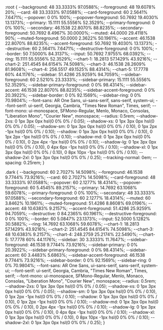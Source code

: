 :root {
  --background: 48 33.3333% 97.0588%;
  --foreground: 48 19.6078% 20%;
  --card: 48 33.3333% 97.0588%;
  --card-foreground: 60 2.5641% 7.6471%;
  --popover: 0 0% 100%;
  --popover-foreground: 50.7692 19.4030% 13.1373%;
  --primary: 15.1111 55.5556% 52.3529%;
  --primary-foreground: 0 0% 100%;
  --secondary: 46.1538 22.8070% 88.8235%;
  --secondary-foreground: 50.7692 8.4967% 30.0000%;
  --muted: 44.0000 29.4118% 90%;
  --muted-foreground: 50.0000 2.3622% 50.1961%;
  --accent: 46.1538 22.8070% 88.8235%;
  --accent-foreground: 50.7692 19.4030% 13.1373%;
  --destructive: 60 2.5641% 7.6471%;
  --destructive-foreground: 0 0% 100%;
  --border: 50 7.5000% 84.3137%;
  --input: 50.7692 7.9755% 68.0392%;
  --ring: 15.1111 55.5556% 52.3529%;
  --chart-1: 18.2813 57.1429% 43.9216%;
  --chart-2: 251.4545 84.6154% 74.5098%;
  --chart-3: 46.1538 28.2609% 81.9608%;
  --chart-4: 256.5517 49.1525% 88.4314%;
  --chart-5: 17.7778 60% 44.1176%;
  --sidebar: 51.4286 25.9259% 94.7059%;
  --sidebar-foreground: 60 2.5210% 23.3333%;
  --sidebar-primary: 15.1111 55.5556% 52.3529%;
  --sidebar-primary-foreground: 0 0% 98.4314%;
  --sidebar-accent: 46.1538 22.8070% 88.8235%;
  --sidebar-accent-foreground: 0 0% 20.3922%;
  --sidebar-border: 0 0% 92.1569%;
  --sidebar-ring: 0 0% 70.9804%;
  --font-sans: AR One Sans, ui-sans-serif, sans-serif, system-ui;
  --font-serif: ui-serif, Georgia, Cambria, "Times New Roman", Times, serif;
  --font-mono: ui-monospace, SFMono-Regular, Menlo, Monaco, Consolas, "Liberation Mono", "Courier New", monospace;
  --radius: 0.5rem;
  --shadow-2xs: 0 1px 3px 0px hsl(0 0% 0% / 0.05);
  --shadow-xs: 0 1px 3px 0px hsl(0 0% 0% / 0.05);
  --shadow-sm: 0 1px 3px 0px hsl(0 0% 0% / 0.10), 0 1px 2px -1px hsl(0 0% 0% / 0.10);
  --shadow: 0 1px 3px 0px hsl(0 0% 0% / 0.10), 0 1px 2px -1px hsl(0 0% 0% / 0.10);
  --shadow-md: 0 1px 3px 0px hsl(0 0% 0% / 0.10), 0 2px 4px -1px hsl(0 0% 0% / 0.10);
  --shadow-lg: 0 1px 3px 0px hsl(0 0% 0% / 0.10), 0 4px 6px -1px hsl(0 0% 0% / 0.10);
  --shadow-xl: 0 1px 3px 0px hsl(0 0% 0% / 0.10), 0 8px 10px -1px hsl(0 0% 0% / 0.10);
  --shadow-2xl: 0 1px 3px 0px hsl(0 0% 0% / 0.25);
  --tracking-normal: 0em;
  --spacing: 0.25rem;
}

.dark {
  --background: 60 2.7027% 14.5098%;
  --foreground: 46.1538 9.7744% 73.9216%;
  --card: 60 2.7027% 14.5098%;
  --card-foreground: 48 33.3333% 97.0588%;
  --popover: 60 2.1277% 18.4314%;
  --popover-foreground: 60 5.4545% 89.2157%;
  --primary: 14.7692 63.1068% 59.6078%;
  --primary-foreground: 0 0% 100%;
  --secondary: 48 33.3333% 97.0588%;
  --secondary-foreground: 60 2.1277% 18.4314%;
  --muted: 60 3.8462% 10.1961%;
  --muted-foreground: 51.4286 8.8608% 69.0196%;
  --accent: 48 10.6383% 9.2157%;
  --accent-foreground: 51.4286 25.9259% 94.7059%;
  --destructive: 0 84.2365% 60.1961%;
  --destructive-foreground: 0 0% 100%;
  --border: 60 5.0847% 23.1373%;
  --input: 52.5000 5.1282% 30.5882%;
  --ring: 14.7692 63.1068% 59.6078%;
  --chart-1: 18.2813 57.1429% 43.9216%;
  --chart-2: 251.4545 84.6154% 74.5098%;
  --chart-3: 48 10.6383% 9.2157%;
  --chart-4: 248.2759 25.2174% 22.5490%;
  --chart-5: 17.7778 60% 44.1176%;
  --sidebar: 30 3.3333% 11.7647%;
  --sidebar-foreground: 46.1538 9.7744% 73.9216%;
  --sidebar-primary: 0 0% 20.3922%;
  --sidebar-primary-foreground: 0 0% 98.4314%;
  --sidebar-accent: 60 3.4483% 5.6863%;
  --sidebar-accent-foreground: 46.1538 9.7744% 73.9216%;
  --sidebar-border: 0 0% 92.1569%;
  --sidebar-ring: 0 0% 70.9804%;
  --font-sans: AR One Sans, ui-sans-serif, sans-serif, system-ui;
  --font-serif: ui-serif, Georgia, Cambria, "Times New Roman", Times, serif;
  --font-mono: ui-monospace, SFMono-Regular, Menlo, Monaco, Consolas, "Liberation Mono", "Courier New", monospace;
  --radius: 0.5rem;
  --shadow-2xs: 0 1px 3px 0px hsl(0 0% 0% / 0.05);
  --shadow-xs: 0 1px 3px 0px hsl(0 0% 0% / 0.05);
  --shadow-sm: 0 1px 3px 0px hsl(0 0% 0% / 0.10), 0 1px 2px -1px hsl(0 0% 0% / 0.10);
  --shadow: 0 1px 3px 0px hsl(0 0% 0% / 0.10), 0 1px 2px -1px hsl(0 0% 0% / 0.10);
  --shadow-md: 0 1px 3px 0px hsl(0 0% 0% / 0.10), 0 2px 4px -1px hsl(0 0% 0% / 0.10);
  --shadow-lg: 0 1px 3px 0px hsl(0 0% 0% / 0.10), 0 4px 6px -1px hsl(0 0% 0% / 0.10);
  --shadow-xl: 0 1px 3px 0px hsl(0 0% 0% / 0.10), 0 8px 10px -1px hsl(0 0% 0% / 0.10);
  --shadow-2xl: 0 1px 3px 0px hsl(0 0% 0% / 0.25);
}